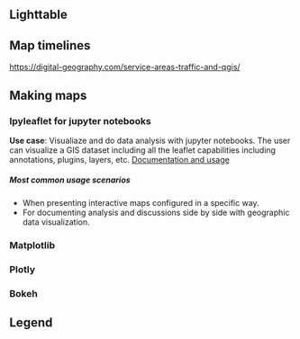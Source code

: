 ## Lighttable

## Map timelines

https://digital-geography.com/service-areas-traffic-and-qgis/

## Making maps

### Ipyleaflet for jupyter notebooks
**Use case**: Visualiaze and do data analysis with jupyter notebooks. The user can visualize a GIS dataset including all the leaflet capabilities including annotations, plugins, layers, etc.
[Documentation and usage](https://ipyleaflet.readthedocs.io/en/latest/index.html)
##### Most common usage scenarios
- When presenting interactive maps configured in a specific way.
- For documenting analysis and discussions side by side with geographic data visualization.  

### Matplotlib

### Plotly

### Bokeh

## Legend